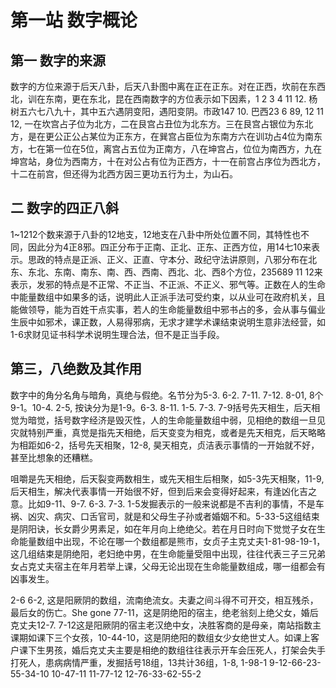 # 第一站 数字概论
## 第一 数字的来源

数字的方位来源于后天八卦，后天八卦图中离在正在正东。对在正西，坎前在东西北，训在东南，更在东北，昆在西南数字的方位表示如下因素，1 2 3 4 11 12. 杨树五六七八九十，其中五六遇阴变阳，遇阳变阴。市政147 10. 巴西23 6 89, 12 11 12, 一在坎宫占子位为北方，二在艮宫占丑位为北东方。三在艮宫占银位为东北方，是在更公正公占某位为正东方，在巽宫占臣位为东南方六在训功占4位为南东方，七在第一位在5位，离宫占五位为正南方，八在坤宫占，位位为南西方，九在坤宫站，身位为西南方，十在对公占有位为正西方，十一在前宫占序位为西北方，十二在前宫，但还得为北西方因三更功五行为土，为山石。

## 二 数字的四正八斜

1~1212个数来源于八卦的12地支，12地支在八卦中所处位置不同，其特性也不同，因此分为4正8邪。四正分布于正南、正北、正东、正西方位，用14七10来表示。思政的特点是正派、正义、正直、守本分、政纪守法讲原则，八邪分布在北东、东北、东南、南东、南、西、西南、西北、北、西8个方位，235689 11 12来表示，发邪的特点是不正常、不正当、不正派、不正义、邪气等。正数在人的生命中能量数组中如果多的话，说明此人正派手法可受约束，以从业可在政府机关，且能做领导，能为百姓干点实事，若人的生命能量数组中邪书占的多，会从事与偏业生辰中如邪术，课正数，人易得邪病，无求才建学术课结束说明生意非法经营，如1-6求财见证书科学术说明生理合法，但不是正当手段。

## 第三，八绝数及其作用

数字中的角分名角与暗角，真绝与假绝。名节分为5-3. 6-2. 7-11. 7-12. 8-01, 8个9-1。10-4. 2-5, 按诀分为是1-9。6-3. 8-11. 1-5. 7-3. 7-9括号先天相生，后天相觉为暗觉，括号数字经济是毁灭性，人的生命能量数组中弱，见相绝的数组一旦见灾就特别严重，真觉是指先天相绝，后天变变为相克，或者是先天相克，后天略略为相距如6-2，括号先天相聚，12-8, 昊天相克，贞洁表示事情的一开始就不好，甚至比想象的还糟糕。

咀嚼是先天相绝，后天裂变两数相生，或先天相生后相聚，如5-3先天相聚，11-9, 后天相生，解决代表事情一开始很不好，但到后来会变得好起来，有逢凶化吉之意。比如9-11、9-7. 6-3. 7-3. 1-5发掘表示的一般来说都是不吉利的事情，不是车祸、凶灾、病灾、口舌官司，就是和父母生子孙或者婚姻不和。5-33-5这组结束是阴阳诀，长女爵少男素足，如在年月向上绝绝父。若在月日时向下觉觉子女在生命能量数组中出现，不论在哪一个数组都是熊市，女贞子主克丈夫1-81-98-19-1，这几组结束是阴绝阳，老妇绝中男，在生命能量受阻中出现，往往代表三子三兄弟女占克丈夫宿主在年月若举上课，父母无论出现在生命能量数组成，哪一组都会有凶事发生。

2-6 6-2, 这是阳厥阴的数组，流南绝流女。夫妻之间斗得不可开交，相互残杀，最后女的伤亡。She gone 77-11，这是阴绝阳的宿主，绝老翁刻上绝父女，婚后克丈夫12-7. 7-12这是阳厥阴的宿主老汉绝中女，决胜客商的是母亲，南站指数主课期如课下三个女孩，10-44-10，这是阴绝阳的数组女少女绝世丈人。如课上客户课下生男孩，婚后克丈夫主要是相绝的数组往往表示开车会压死人，打架会失手打死人，患病病情严重，发掘括号18组，13共计36组，1-8, 1-98-1 9-12-66-23-55-34-10 10-47-11 11-77-12 12-76-33-62-55-2